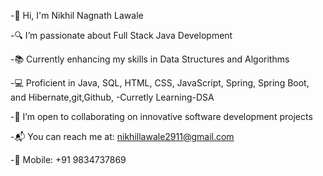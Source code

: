 -👋 Hi, I'm Nikhil Nagnath Lawale

-🔍 I’m passionate about Full Stack Java Development

-📚 Currently enhancing my skills in Data Structures and Algorithms

-💻 Proficient in Java, SQL, HTML, CSS, JavaScript, Spring, Spring Boot, and Hibernate,git,Github, -Curretly Learning-DSA

-🤝 I’m open to collaborating on innovative software development projects

-📬 You can reach me at: nikhillawale2911@gmail.com

-📱 Mobile: +91 9834737869




<!---
Nikhillawale07/Nikhillawale07 is a ✨ special ✨ repository because its `README.md` (this file) appears on your GitHub profile.
You can click the Preview link to take a look at your changes.
--->
